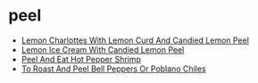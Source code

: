# peel

 * [Lemon Charlottes With Lemon Curd And Candied Lemon Peel](index/l/lemon-charlottes-with-lemon-curd-and-candied-lemon-peel-106432.json)
 * [Lemon Ice Cream With Candied Lemon Peel](index/l/lemon-ice-cream-with-candied-lemon-peel-232351.json)
 * [Peel And Eat Hot Pepper Shrimp](index/p/peel-and-eat-hot-pepper-shrimp-234778.json)
 * [To Roast And Peel Bell Peppers Or Poblano Chiles](index/t/to-roast-and-peel-bell-peppers-or-poblano-chiles-15157.json)

